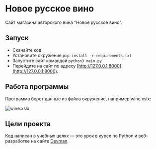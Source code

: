 # Новое русское вино

Сайт магазина авторского вина "Новое русское вино".

## Запуск

- Скачайте код
- Установите окружение ```pip install -r requirements.txt```
- Запустите сайт командой ```python3 main.py```
- Перейдите на сайт по адресу [http://127.0.0.1:8000](http://127.0.0.1:8000).


## Работа программы

Программа берет данные из файла окружение, например wine.xslx:

![wine.xslx](..%2F..%2F..%2F..%2Fvar%2Ffolders%2F1r%2F7m0qvtrj1kn5bj35qqqr5s980000gn%2FT%2FTemporaryItems%2FNSIRD_screencaptureui_o8CZsc%2FScreenshot%202024-03-06%20at%2016.18.25.png)

## Цели проекта

Код написан в учебных целях — это урок в курсе по Python и веб-разработке на сайте [Devman](https://dvmn.org).
